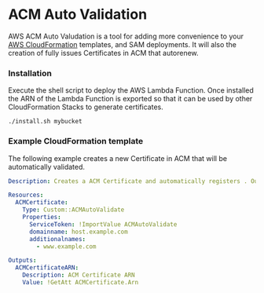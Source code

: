 # ACM Auto Validation

AWS ACM Auto Valudation is a tool for adding more convenience to your [AWS CloudFormation](https://aws.amazon.com/cloudformation/) templates, and SAM deployments.  It will also the creation of fully issues Certificates in ACM that autorenew.

### Installation

Execute the shell script to deploy the AWS Lambda Function.  Once installed the ARN of the Lambda Function is exported so that it can be used by other CloudFormation Stacks to generate certificates.

```shell
./install.sh mybucket
```

### Example CloudFormation template

The following example creates a new Certificate in ACM that will be automatically validated.

```yaml
Description: Creates a ACM Certificate and automatically registers . Outputs the ACM ARN.

Resources:
  ACMCertificate:
    Type: Custom::ACMAutoValidate
    Properties:
      ServiceToken: !ImportValue ACMAutoValidate
      domainname: host.example.com
      additionalnames:
        - www.example.com

Outputs:
  ACMCertificateARN:
    Description: ACM Certificate ARN
    Value: !GetAtt ACMCertificate.Arn
```
